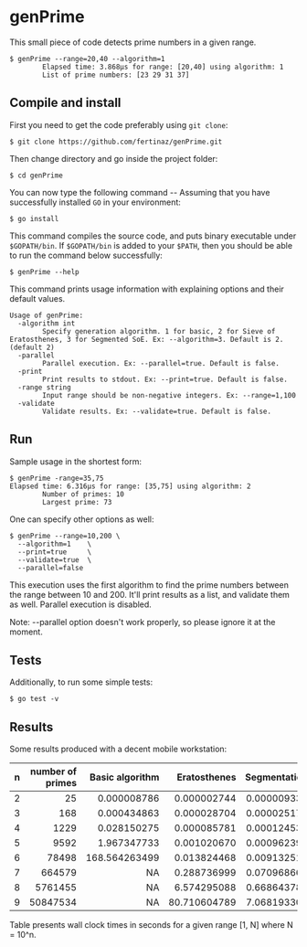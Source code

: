 # genPrime

This small piece of code detects prime numbers in a given range. 
```
$ genPrime --range=20,40 --algorithm=1 
        Elapsed time: 3.868µs for range: [20,40] using algorithm: 1 
        List of prime numbers: [23 29 31 37] 
```

## Compile and install 
First you need to get the code preferably using `git clone`:
```
$ git clone https://github.com/fertinaz/genPrime.git
```
Then change directory and go inside the project folder:
```
$ cd genPrime
````
You can now type the following command -- Assuming that you have 
successfully installed `GO` in your environment:
```
$ go install
```
This command compiles the source code, and puts binary executable 
under `$GOPATH/bin`. If `$GOPATH/bin` is added to your `$PATH`, then 
you should be able to run the command below successfully:
```
$ genPrime --help
```
This command prints usage information with explaining options and their
default values. 
```
Usage of genPrime:
  -algorithm int
        Specify generation algorithm. 1 for basic, 2 for Sieve of Eratosthenes, 3 for Segmented SoE. Ex: --algorithm=3. Default is 2. (default 2)
  -parallel
        Parallel execution. Ex: --parallel=true. Default is false.
  -print
        Print results to stdout. Ex: --print=true. Default is false.
  -range string
        Input range should be non-negative integers. Ex: --range=1,100
  -validate
        Validate results. Ex: --validate=true. Default is false.
```

## Run
Sample usage in the shortest form:
```
$ genPrime -range=35,75 
Elapsed time: 6.316µs for range: [35,75] using algorithm: 2 
        Number of primes: 10 
        Largest prime: 73 
```

One can specify other options as well:
```
$ genPrime --range=10,200 \
  --algorithm=1    \
  --print=true     \
  --validate=true  \
  --parallel=false
```
This execution uses the first algorithm to find the prime numbers between 
the range between 10 and 200. It'll print results as a list, and 
validate them as well. Parallel execution is disabled.

Note:
--parallel option doesn't work properly, so please ignore it at the moment.

## Tests
Additionally, to run some simple tests:
```
$ go test -v
```

## Results
Some results produced with a decent mobile workstation:

| n   | number of primes | Basic algorithm | Eratosthenes | Segmentation |
| --- | ---: | ---: | ---:| ---: |
| 2   |             25 |     0.000008786 |  0.000002744 |  0.000009336 | 
| 3   |            168 |     0.000434863 |  0.000028704 |  0.000025178 | 
| 4   |           1229 |     0.028150275 |  0.000085781 |  0.000124532 | 
| 5   |           9592 |     1.967347733 |  0.001020670 |  0.000962392 | 
| 6   |          78498 |   168.564263499 |  0.013824468 |  0.009132511 | 
| 7   |         664579 |              NA |  0.288736999 |  0.070968662 | 
| 8   |        5761455 |              NA |  6.574295088 |  0.668643781 | 
| 9   |       50847534 |              NA | 80.710604789 |  7.068193302 | 

Table presents wall clock times in seconds for a given range [1, N] 
where N = 10^n.
